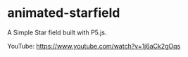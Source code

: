 # animated-starfield
A Simple Star field built with P5.js. 

YouTube: https://www.youtube.com/watch?v=1j6aCk2gOqs  


